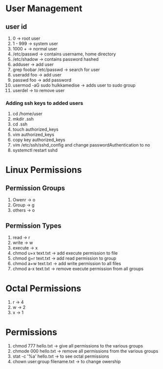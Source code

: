 # User Management

## user id

1. 0 -> root user
2. 1 - 999 -> system user
3. 1000 + -> normal user
4. /etc/passwd -> contains username, home directory
5. /etc/shadow -> contains password hashed
6. adduser -> add user 
7. grep foobar /etc/passwd -> search for user
8. useradd foo -> add user
9. passwd foo -> add password
10. usermod -aG sudo hulkkamedise -> adds user to sudo group
11. userdel -> to remove user

### Adding ssh keys to added users

1. cd /home/user
2. mkdir .ssh
3. cd .ssh
4. touch authorized_keys
5. vim authorized_keys
6. copy key authorized_keys
7. vim /etc/ssh/sshd_config and change passwordAuthentication to no
8. systemctl restart sshd


# Linux Permissions

## Permission Groups

1. Owenr -> o
2. Group -> g
3. others -> o

## Permission Types

1. read -> r
2. write -> w
3. execute -> x
4. chmod u+x text.txt -> add execute permission to file
5. chmod g+r text.txt -> add read permission to group
6. chmod a+w text.txt -> add write permission to all files
7. chmod a-x text.txt -> remove execute permission from all groups

# Octal Permissions
 
1. r -> 4
2. w -> 2
3. x -> 1

# Permissions

1. chmod 777 hello.txt -> give all permissions to the various groups
2. chmode 000 hello.txt -> remove all permissions from the various groups
3. stat -c '%a' hello.txt -> to see octal permissions
4. chown user:group filename.txt -> to change owership